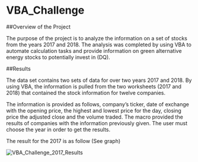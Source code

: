# VBA_Challenge

##Overview of the Project

The purpose of the project is to analyze the information on a set of stocks from the years 2017 and 2018. The analysis was completed by using VBA to automate calculation tasks and provide information on green alternative energy stocks to potentially invest in (DQ). 

##Results

The data set contains two sets of data for over two years 2017 and 2018. By using VBA, the information is pulled from the two worksheets (2017 and 2018) that contained the stock information for twelve companies. 

The information is provided as follows, company’s ticker, date of exchange with the opening price, the highest and lowest price for the day, closing price the adjusted close and the volume traded. 
The macro provided the results of companies with the information previously given. The user must choose the year in order to get the results.

The result for the 2017 is as follow (See graph)

![VBA_Challenge_2017_Results](https://user-images.githubusercontent.com/98929742/155899324-19593232-69fc-4863-95de-cdc4163991ce.JPG)
